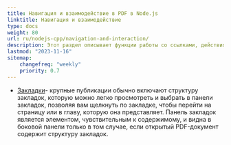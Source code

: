 ```yaml
---
title: Навигация и взаимодействие в PDF в Node.js
linktitle: Навигация и взаимодействие
type: docs
weight: 80
url: ru/nodejs-cpp/navigation-and-interaction/
description: Этот раздел описывает функции работы со ссылками, действиями и закладками в Node.js.
lastmod: "2023-11-16"
sitemap:
    changefreq: "weekly"
    priority: 0.7
---
```


- [Закладки](/pdf/nodejs-cpp/bookmark/)- крупные публикации обычно включают структуру закладок, которую можно легко просмотреть и выбрать в панели закладок, позволяя вам щелкнуть по закладке, чтобы перейти на страницу или в главу, которую она представляет. Панель закладок является элементом, чувствительным к содержимому, и видна в боковой панели только в том случае, если открытый PDF-документ содержит структуру закладок.